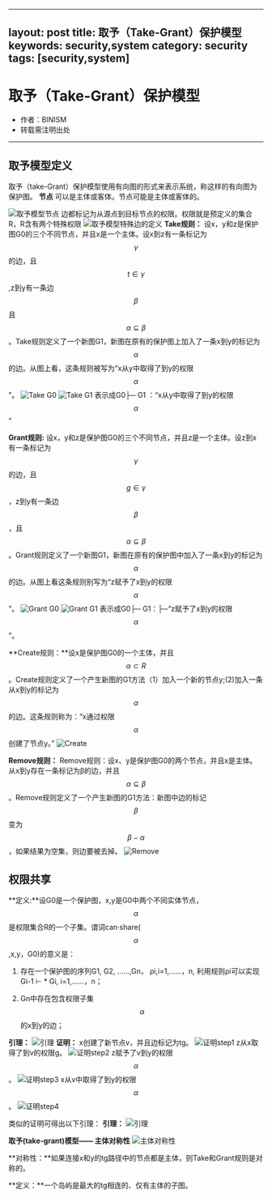 <script type="text/javascript" src="http://cdn.mathjax.org/mathjax/latest/MathJax.js?config=default"></script>
---
layout:    post
title:     取予（Take-Grant）保护模型
keywords:  security,system
category:  security
tags:      [security,system]
---
# 取予（Take-Grant）保护模型

* 作者：BINISM
* 转载需注明出处
---
## 取予模型定义
取予（take-Grant）保护模型使用有向图的形式来表示系统，称这样的有向图为保护图。
**节点**
可以是主体或客体。节点可能是主体或客体的。

![取予模型节点](/images/images/security/take-grant-pic1.png)
边都标记为从源点到目标节点的权限。权限就是预定义的集合R，R含有两个特殊权限
![取予模型特殊边的定义](/images/images/security/take-grant-pic2.png)
**Take规则：**
设x，y和z是保护图G0的三个不同节点，并且x是一个主体。设x到z有一条标记为$$\gamma$$的边，且$$t\in\gamma$$,z到y有一条边$$\beta$$且$$\alpha\subseteq\beta$$。Take规则定义了一个新图G1，新图在原有的保护图上加入了一条x到y的标记为$$\alpha$$的边。从图上看，这条规则被写为“x从y中取得了到y的权限$$\alpha$$”。
![Take G0](/images/images/security/take-grant-pic3.png) ![Take G1](/images/images/security/take-grant-pic4.png)
表示成G0├─ G1 ：“x从y中取得了到y的权限$$\alpha$$”

**Grant规则:**
设x，y和z是保护图G0的三个不同节点，并且z是一个主体。设z到x有一条标记为$$\gamma$$的边，且$$g\in\gamma$$，z到y有一条边$$\beta$$，且$$\alpha\subseteq\beta$$。Grant规则定义了一个新图G1，新图在原有的保护图中加入了一条x到y的标记为$$\alpha$$的边。从图上看这条规则别写为“z赋予了x到y的权限$$\alpha$$”。
![Grant G0](/images/images/security/take-grant-pic5.png)
![Grant G1](/images/images/security/take-grant-pic6.png)
表示成G0├─ G1：├─“z赋予了x到y的权限$$\alpha$$”。

**Create规则：**设x是保护图G0的一个主体，并且$$\alpha\subset R$$。Create规则定义了一个产生新图的G1方法（1）加入一个新的节点y;(2)加入一条从x到y的标记为$$\alpha$$的边。这条规则称为：“x通过权限$$\alpha$$创建了节点y。”
![Create](/images/images/security/take-grant-pic7.png)

**Remove规则：** Remove规则：设x、y是保护图G0的两个节点，并且x是主体。从x到y存在一条标记为β的边，并且$$\alpha\subseteq\beta$$。Remove规则定义了一个产生新图的G1方法：新图中边的标记$$\beta$$变为$$β-α$$，如果结果为空集，则边要被去掉。
![Remove](/images/images/security/take-grant-pic16.png)

## 权限共享
**定义:**设G0是一个保护图，x,y是G0中两个不同实体节点， $$\alpha$$是权限集合R的一个子集。谓词can·share($$\alpha$$,x,y，G0)的意义是：
1. 存在一个保护图的序列G1, G2, ……,Gn， ρi,i=1,……，n, 利用规则ρi可以实现Gi-1 ⊢ * Gi, i=1,……，n；

1. Gn中存在包含权限子集$$\alpha$$的x到y的边；

**引理：**
![引理](/images/images/security/take-grant-pic9.png)
**证明：**
x创建了新节点v，并且边标记为tg。
![证明step1](/images/images/security/take-grant-pic10.png)
z从x取得了到v的权限g。
![证明step2](/images/images/security/take-grant-pic11.png)
z赋予了v到y的权限$$\alpha$$。
![证明step3](/images/images/security/take-grant-pic12.png)
x从v中取得了到y的权限$$\alpha$$。
![证明step4](/images/images/security/take-grant-pic13.png)

类似的证明可得出以下引理：
**引理：**
![引理](/images/images/security/take-grant-pic14.png)

**取予(take-grant)模型—— 主体对称性**
![主体对称性](/images/images/security/take-grant-pic15.png)

**对称性：**如果连接x和y的tg路径中的节点都是主体，则Take和Grant规则是对称的。

**定义：**一个岛屿是最大的tg相连的、仅有主体的子图。

